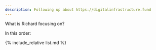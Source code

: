 ```yaml
---
description: Following up about https://digitalinfrastructure.fund 
---
```


What is Richard focusing on?

In this order:

{% include_relative list.md %}
